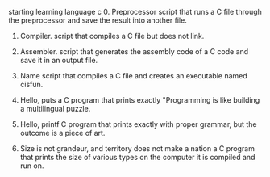 starting learning language c
0. Preprocessor
script that runs a C file through the preprocessor and save the result into another file.

1. Compiler.
script that compiles a C file but does not link.

2. Assembler.
script that generates the assembly code of a C code and save it in an output file.

3. Name
script that compiles a C file and creates an executable named cisfun.

4. Hello, puts
a C program that prints exactly "Programming is like building a multilingual puzzle.

5. Hello, printf
C program that prints exactly with proper grammar, but the outcome is a piece of art.

6. Size is not grandeur, and territory does not make a nation
a C program that prints the size of various types on the computer it is compiled and run on.